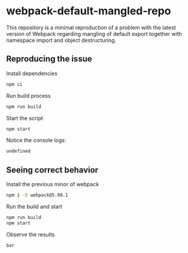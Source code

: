 # webpack-default-mangled-repo

This repository is a minimal reproduction of a problem with the latest version of Webpack regarding mangling of default export together with namespace import and object destructuring.

## Reproducing the issue

Install dependencies

```bash
npm ci
```

Run build process

```bash
npm run build
```

Start the script

```bash
npm start
```

Notice the console logs:

```bash
undefined
```

## Seeing correct behavior

Install the previous minor of webpack

```bash
npm i -D webpack@5.90.1
```

Run the build and start

```bash
npm run build
npm start
```

Observe the results

```bash
bar
```